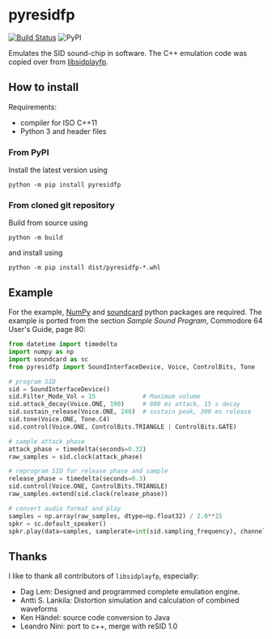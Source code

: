 # pyresidfp

[![Build Status](https://travis-ci.org/pyresidfp/pyresidfp.svg?branch=master)](https://travis-ci.org/pyresidfp/pyresidfp)
![PyPI](https://img.shields.io/pypi/v/pyresidfp)

Emulates the SID sound-chip in software. The C++ emulation code was copied over from
[libsidplayfp](https://sourceforge.net/projects/sidplay-residfp/).

## How to install

Requirements:
- compiler for ISO C++11
- Python 3 and header files


### From PyPI

Install the latest version using
```commandline
python -m pip install pyresidfp
```


### From cloned git repository 

Build from source using
```commandline
python -m build
```
and install using
```commandline
python -m pip install dist/pyresidfp-*.whl
```

## Example

For the example, [NumPy](http://www.numpy.org/) and [soundcard](https://github.com/bastibe/SoundCard) python packages
are required. The example is ported from the section *Sample Sound Program*, Commodore 64 User's Guide, page 80:
```python
from datetime import timedelta
import numpy as np
import soundcard as sc
from pyresidfp import SoundInterfaceDevice, Voice, ControlBits, Tone

# program SID
sid = SoundInterfaceDevice()
sid.Filter_Mode_Vol = 15             # Maximum volume
sid.attack_decay(Voice.ONE, 190)     # 800 ms attack, 15 s decay
sid.sustain_release(Voice.ONE, 248)  # sustain peak, 300 ms release
sid.tone(Voice.ONE, Tone.C4)
sid.control(Voice.ONE, ControlBits.TRIANGLE | ControlBits.GATE)

# sample attack phase
attack_phase = timedelta(seconds=0.32)
raw_samples = sid.clock(attack_phase)

# reprogram SID for release phase and sample
release_phase = timedelta(seconds=0.3)
sid.control(Voice.ONE, ControlBits.TRIANGLE)
raw_samples.extend(sid.clock(release_phase))

# convert audio format and play
samples = np.array(raw_samples, dtype=np.float32) / 2.0**15
spkr = sc.default_speaker()
spkr.play(data=samples, samplerate=int(sid.sampling_frequency), channels=1)
```


## Thanks

I like to thank all contributors of `libsidplayfp`, especially:

- Dag Lem: Designed and programmed complete emulation engine.
- Antti S. Lankila: Distortion simulation and calculation of combined waveforms
- Ken Händel: source code conversion to Java
- Leandro Nini: port to c++, merge with reSID 1.0
